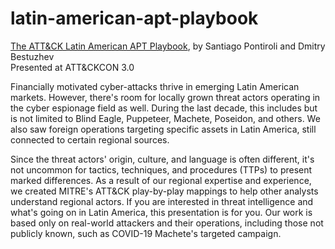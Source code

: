 # latin-american-apt-playbook
[The ATT&CK Latin American APT Playbook](https://www.youtube.com/watch?v=-P2prH21_J8), by Santiago Pontiroli and Dmitry Bestuzhev  
Presented at ATT&CKCON 3.0

Financially motivated cyber-attacks thrive in emerging Latin American markets. However, there's room for locally grown threat actors operating in the cyber espionage field as well. During the last decade, this includes but is not limited to Blind Eagle, Puppeteer, Machete, Poseidon, and others. We also saw foreign operations targeting specific assets in Latin America, still connected to certain regional sources.

Since the threat actors' origin, culture, and language is often different, it's not uncommon for tactics, techniques, and procedures (TTPs) to present marked differences. As a result of our regional expertise and experience, we created MITRE's ATT&CK play-by-play mappings to help other analysts understand regional actors. If you are interested in threat intelligence and what's going on in Latin America, this presentation is for you. Our work is based only on real-world attackers and their operations, including those not publicly known, such as COVID-19 Machete's targeted campaign.


